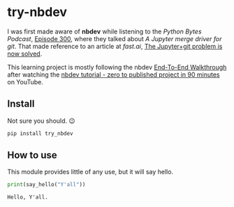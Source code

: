 try-nbdev
================

<!-- WARNING: THIS FILE WAS AUTOGENERATED! DO NOT EDIT! -->

I was first made aware of **nbdev** while listening to the *Python Bytes
Podcast*, [Episode
300](https://pythonbytes.fm/episodes/show/300/a-jupyter-merge-driver-for-git),
where they talked about *A Jupyter merge driver for git*. That made
reference to an article at *fast.ai*, [The Jupyter+git problem is now
solved](https://www.fast.ai/posts/2022-08-25-jupyter-git.html).

This learning project is mostly following the nbdev [End-To-End
Walkthrough](https://nbdev.fast.ai/tutorials/tutorial.html) after
watching the [nbdev tutorial - zero to published project in 90
minutes](https://www.youtube.com/watch?v=l7zS8Ld4_iA) on YouTube.

## Install

Not sure you should. :wink:

``` sh
pip install try_nbdev
```

## How to use

This module provides little of any use, but it will say hello.

``` python
print(say_hello("Y'all"))
```

    Hello, Y'all.
